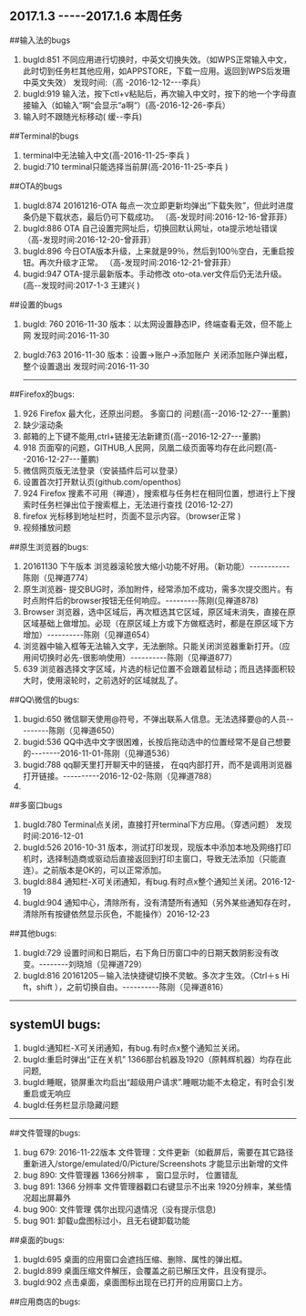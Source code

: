 ## 2017.1.3 -----2017.1.6 本周任务
                
##输入法的bugs 

1. bugId:851 不同应用进行切换时，中英文切换失效。（如WPS正常输入中文，此时切到任务栏其他应用，如APPSTORE，下载一应用。返回到WPS后发珊中英文失效） 发现时间:（高 -2016-12-12---李兵）
2. bugId:919 输入法，按下ctl+v粘贴后，再次输入中文时，按下的地一个字母直接输入（如输入“啊“会显示“a啊“）(高-2016-12-26-李兵）
3. 输入时不跟随光标移动( 缓--李兵)

##Terminal的bugs 
1. terminal中无法输入中文(高-2016-11-25-李兵 )
2. bugid:710 terminal只能选择当前屏(高-2016-11-25-李兵 )

##OTA的bugs
1. bugId:874   20161216-OTA 每点一次立即更新均弹出“下载失败”，但此时进度条仍是下载状态，最后仍可下载成功。 （高-发现时间:2016-12-16-曾菲菲）
2. bugId:886  OTA 自己设置完网址后，切换回默认网址，ota提示地址错误    （高-发现时间:2016-12-20-曾菲菲）
3. bugId:896 今日OTA版本升级，上来就是99％，然后到100％空白，无重启按钮。再次升级才正常。 （高-发现时间:2016-12-21-曾菲菲）
4. bugid:947  OTA-提示最新版本。手动修改 oto-ota.ver文件后仍无法升级。(高--发现时间:2017-1-3 王建兴 )

##设置的bugs
1. bugId: 760 2016-11-30 版本：以太网设置静态IP，终端查看无效，但不能上网  发现时间:2016-11-30
2. bugId:763  2016-11-30 版本：设置->账户->添加账户 关闭添加账户弹出框， 整个设置退出   发现时间:2016-11-30


    -----------------------------------------------------------------------------------------------------------------

##Firefox的bugs:
1. 926 Firefox 最大化，还原出问题。 多窗口的 问题(高--2016-12-27---董鹏)
2. 缺少滚动条
3. 邮箱的上下键不能用,ctrl+链接无法新建页(高--2016-12-27---董鹏)
4. 918 页面窄的问题，GITHUB,人民网，凤凰二级页面等均存在此问题(高--2016-12-27---董鹏)
5. 微信网页版无法登录（安装插件后可以登录）
6. 设置首次打开默认页(github.com/openthos)
7. 924 Firefox 搜素不可用（禅道），搜索框与任务栏在相同位置，想进行上下搜索时任务栏弹出位于搜索框上，无法进行查找 (2016-12-27)
8. firefox 光标移到地址栏时，页面不显示内容。（browser正常 )
9. 视频播放问题

##原生浏览器的bugs:

1. 20161130 下午版本 浏览器滚轮放大缩小功能不好用。（新功能）-----------陈刚（见禅道774）
2. 原生浏览器- 提交BUG时，添加附件，经常添加不成功，需多次提交图片。有时点附件后的browser按钮无任何响应。---------陈刚(见禅道878)
3. Browser 浏览器，选中区域后，再次框选其它区域，原区域未消失，直接在原区域基础上做增加。必现（在原区域上方或下方做框选时，都是在原区域下方增加）----------陈刚（见禅道654）
4. 浏览器中输入框等无法输入文字，无法删除。只能关闭浏览器重新打开。（应用间切换时必先-很影响使用）----------陈刚（见禅道877）
5. 639 浏览器选择文字区域，片选的标记位置不会跟着鼠标动；而且选择面积较大时，使用滚轮时，之前选好的区域就乱了。

##QQ\微信的bugs:

1. bugid:650 微信聊天使用@符号，不弹出联系人信息。无法选择要@的人员---------陈刚（见禅道650）
2. bugid:536 QQ中选中文字很困难，长按后拖动选中的位置经常不是自己想要的--------2016-11-01-陈刚（见禅道536）
3. bugid:788  qq聊天里打开聊天中的链接， 在qq内部打开，而不是调用浏览器打开链接。----------2016-12-02-陈刚（见禅道788）
4. 

##多窗口bugs
1. bugId:780 Terminal点关闭，直接打开terminal下方应用。（穿透问题） 发现时间:2016-12-01
2. bugId:526 2016-10-31 版本，测试打印发现，现版本中添加本地及网络打印机时，选择制造商或驱动后直接返回到打印主窗口，导致无法添加（只能直连）。之前版本是OK的，可以正常添加。
3. bugId:884 通知栏-X可关闭通知，有bug.有时点x整个通知兰关闭。2016-12-19 
4. bugId:904 通知中心，清除所有，没有清楚所有通知（另外某些通知存在时，清除所有按键依然显示灰色，不能操作）2016-12-23 

##其他bugs:
1. bugId:729 设置时间和日期后，右下角日历窗口中的日期天数阴影没有改变。--------刘晓旭（见禅道729）
2. bugId:816 20161205－输入法快捷键切换不灵敏。多次才生效。（Ctrl＋s Hi ft，shift ），之前切换自由。----------陈刚（见禅道816）

-----------------------------------------------------------------------------------------------------------------
    
## systemUI bugs:

1. bugId:通知栏-X可关闭通知，有bug.有时点x整个通知兰关闭。  
2. bugId:重启时弹出“正在关机” 1366那台机器及1920（原韩辉机器）均存在此问题,
3. bugId:睡眠，锁屏重次均启出“超级用户请求”.睡眠功能不太稳定，有时会引发重启或无响应  
4. bugId:任务栏显示隐藏问题  
  
-----------------------------------------------------------------------------------------------------------------
 
       
##文件管理的bugs:

1. bug 679: 2016-11-22版本 文件管理：文件更新（如截屏后，需要在其它路径重新进入/storge/emulated/0/Picture/Screenshots 才能显示出新增的文件
2. bug 890: 文件管理器 1366分辨率 ， 窗口显示时， 位置错乱
3. bug 891: 1366 分辨率 文件管理器戳口右键显示不出来 1920分辨率，某些情况超出屏幕外
4. bug 900: 文件管理 偶尔出现闪退情况（没有提示信息)
5. bug 901: 卸载u盘图标过小，且无右键卸载功能
 
##桌面的bugs:

1. bugId:695 桌面的应用窗口会遮挡压缩、删除、属性的弹出框。
2. bugId:899 桌面压缩文件解压，会覆盖之前已解压文件，且没有提示。
3. bugId:902 点击桌面，桌面图标出现在已打开的应用窗口上方。

##应用商店的bugs:


